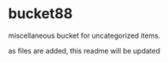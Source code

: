 # bucket88
miscellaneous bucket for uncategorized items. 

as files are added, this readme will be updated
